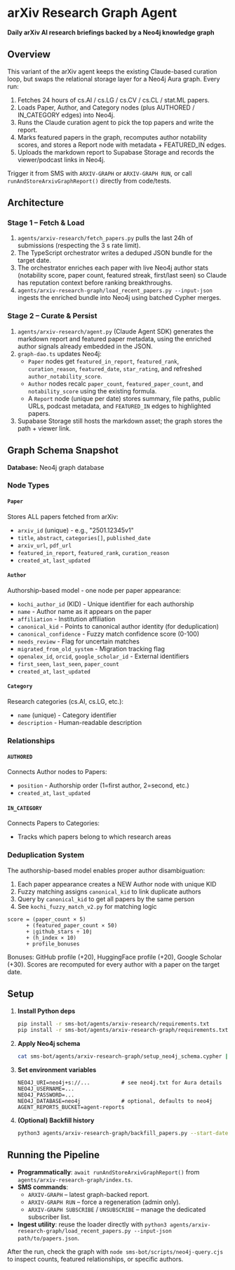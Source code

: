 # arXiv Research Graph Agent

**Daily arXiv AI research briefings backed by a Neo4j knowledge graph**

## Overview

This variant of the arXiv agent keeps the existing Claude-based curation loop,
but swaps the relational storage layer for a Neo4j Aura graph. Every run:

1. Fetches 24 hours of cs.AI / cs.LG / cs.CV / cs.CL / stat.ML papers.
2. Loads Paper, Author, and Category nodes (plus AUTHORED / IN_CATEGORY edges) into Neo4j.
3. Runs the Claude curation agent to pick the top papers and write the report.
4. Marks featured papers in the graph, recomputes author notability scores, and stores a Report node with metadata + FEATURED_IN edges.
5. Uploads the markdown report to Supabase Storage and records the viewer/podcast links in Neo4j.

Trigger it from SMS with `ARXIV-GRAPH` or `ARXIV-GRAPH RUN`, or call
`runAndStoreArxivGraphReport()` directly from code/tests.

## Architecture

### Stage 1 – Fetch & Load

1. `agents/arxiv-research/fetch_papers.py` pulls the last 24h of submissions (respecting the 3 s rate limit).
2. The TypeScript orchestrator writes a deduped JSON bundle for the target date.
3. The orchestrator enriches each paper with live Neo4j author stats (notability score, paper count, featured streak, first/last seen) so Claude has reputation context before ranking breakthroughs.
4. `agents/arxiv-research-graph/load_recent_papers.py --input-json` ingests the enriched bundle into Neo4j using batched Cypher merges.

### Stage 2 – Curate & Persist

1. `agents/arxiv-research/agent.py` (Claude Agent SDK) generates the markdown report and featured paper metadata, using the enriched author signals already embedded in the JSON.
2. `graph-dao.ts` updates Neo4j:
   - `Paper` nodes get `featured_in_report`, `featured_rank`, `curation_reason`, `featured_date`, `star_rating`, and refreshed `author_notability_score`.
   - `Author` nodes recalc `paper_count`, `featured_paper_count`, and `notability_score` using the existing formula.
   - A `Report` node (unique per date) stores summary, file paths, public URLs, podcast metadata, and `FEATURED_IN` edges to highlighted papers.
3. Supabase Storage still hosts the markdown asset; the graph stores the path + viewer link.

## Graph Schema Snapshot

**Database:** Neo4j graph database

### Node Types

#### `Paper`
Stores ALL papers fetched from arXiv:
- `arxiv_id` (unique) - e.g., "2501.12345v1"
- `title`, `abstract`, `categories[]`, `published_date`
- `arxiv_url`, `pdf_url`
- `featured_in_report`, `featured_rank`, `curation_reason`
- `created_at`, `last_updated`

#### `Author`
Authorship-based model - one node per paper appearance:
- `kochi_author_id` (KID) - Unique identifier for each authorship
- `name` - Author name as it appears on the paper
- `affiliation` - Institution affiliation
- `canonical_kid` - Points to canonical author identity (for deduplication)
- `canonical_confidence` - Fuzzy match confidence score (0-100)
- `needs_review` - Flag for uncertain matches
- `migrated_from_old_system` - Migration tracking flag
- `openalex_id`, `orcid`, `google_scholar_id` - External identifiers
- `first_seen`, `last_seen`, `paper_count`
- `created_at`, `last_updated`

#### `Category`
Research categories (cs.AI, cs.LG, etc.):
- `name` (unique) - Category identifier
- `description` - Human-readable description

### Relationships

#### `AUTHORED`
Connects Author nodes to Papers:
- `position` - Authorship order (1=first author, 2=second, etc.)
- `created_at`, `last_updated`

#### `IN_CATEGORY`
Connects Papers to Categories:
- Tracks which papers belong to which research areas

### Deduplication System

The authorship-based model enables proper author disambiguation:
1. Each paper appearance creates a NEW Author node with unique KID
2. Fuzzy matching assigns `canonical_kid` to link duplicate authors
3. Query by `canonical_kid` to get all papers by the same person
4. See `kochi_fuzzy_match_v2.py` for matching logic

```
score = (paper_count × 5)
      + (featured_paper_count × 50)
      + ⌊github_stars ÷ 10⌋
      + (h_index × 10)
      + profile_bonuses
```

Bonuses: GitHub profile (+20), HuggingFace profile (+20), Google Scholar (+30).
Scores are recomputed for every author with a paper on the target date.

## Setup

1. **Install Python deps**
   ```bash
   pip install -r sms-bot/agents/arxiv-research/requirements.txt
   pip install -r sms-bot/agents/arxiv-research-graph/requirements.txt
   ```
2. **Apply Neo4j schema**
   ```bash
   cat sms-bot/agents/arxiv-research-graph/setup_neo4j_schema.cypher | cypher-shell -a "$NEO4J_URI" -u "$NEO4J_USERNAME" -p "$NEO4J_PASSWORD"
   ```
3. **Set environment variables**
   ```
   NEO4J_URI=neo4j+s://...          # see neo4j.txt for Aura details
   NEO4J_USERNAME=...
   NEO4J_PASSWORD=...
   NEO4J_DATABASE=neo4j             # optional, defaults to neo4j
   AGENT_REPORTS_BUCKET=agent-reports
   ```
4. **(Optional) Backfill history**
   ```bash
   python3 agents/arxiv-research-graph/backfill_papers.py --start-date 2025-10-23 --lookback-days 182
   ```

## Running the Pipeline

- **Programmatically**: `await runAndStoreArxivGraphReport()` from `agents/arxiv-research-graph/index.ts`.
- **SMS commands**:
  - `ARXIV-GRAPH` – latest graph-backed report.
  - `ARXIV-GRAPH RUN` – force a regeneration (admin only).
  - `ARXIV-GRAPH SUBSCRIBE` / `UNSUBSCRIBE` – manage the dedicated subscriber list.
- **Ingest utility**: reuse the loader directly with `python3 agents/arxiv-research-graph/load_recent_papers.py --input-json path/to/papers.json`.

After the run, check the graph with `node sms-bot/scripts/neo4j-query.cjs` to inspect counts, featured relationships, or specific authors.
